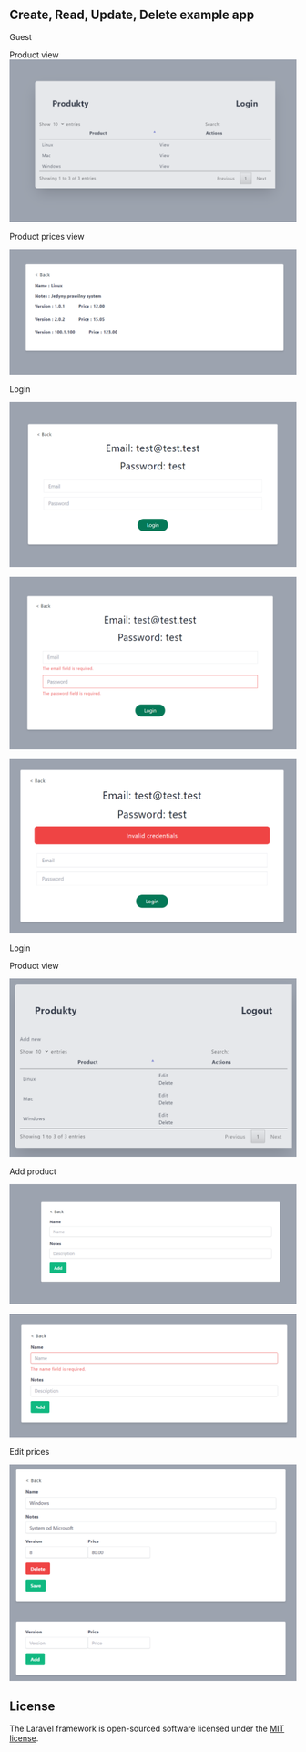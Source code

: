 

## Create, Read, Update, Delete example app

Guest 

Product view
![alt text](readme_img/Screenshot_1.png)

Product prices view

![alt text](readme_img/Screenshot_2.png)

Login

![alt text](readme_img/Screenshot_3.png)

![alt text](readme_img/Screenshot_4.png)

![alt text](readme_img/Screenshot_5.png)

Login

Product view

![alt text](readme_img/Screenshot_6.png)

Add product

![alt text](readme_img/Screenshot_7.png)

![alt text](readme_img/Screenshot_8.png)

Edit prices

![alt text](readme_img/Screenshot_9.png)

## License

The Laravel framework is open-sourced software licensed under the [MIT license](https://opensource.org/licenses/MIT).
